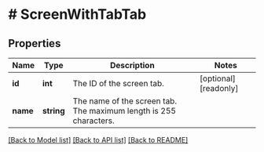 # # ScreenWithTabTab

## Properties

Name | Type | Description | Notes
------------ | ------------- | ------------- | -------------
**id** | **int** | The ID of the screen tab. | [optional] [readonly]
**name** | **string** | The name of the screen tab. The maximum length is 255 characters. |

[[Back to Model list]](../../README.md#models) [[Back to API list]](../../README.md#endpoints) [[Back to README]](../../README.md)
